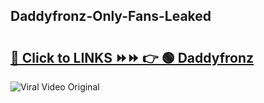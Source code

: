 
 ## Daddyfronz-Only-Fans-Leaked

# <h2><a href="https://clipsfans.com/Daddyfronz&ref=git">🔗 Click to LINKS ⏩⏩ 👉 🟢 Daddyfronz </a></h2>

<a href="https://clipsfans.com/Daddyfronz&ref=git" rel="nofollow" data-target="animated-image.originalLink"><img src="https://i.ibb.co.com/xMMVF88/686577567.gif" alt="Viral Video Original" style="max-width: 100%; display: inline-block;" data-target="animated-image.originalImage"></a>

